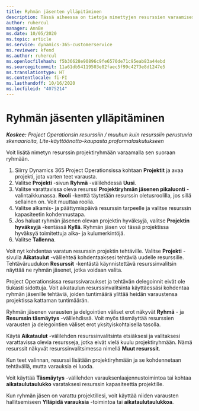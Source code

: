 ```yaml
---
title: Ryhmän jäsenten ylläpitäminen
description: Tässä aiheessa on tietoja nimettyjen resurssien varaamisesta projektiryhmille ja niiden kohdentamisesta tehtäville.
author: ruhercul
manager: AnnBe
ms.date: 10/05/2020
ms.topic: article
ms.service: dynamics-365-customerservice
ms.reviewer: kfend
ms.author: ruhercul
ms.openlocfilehash: f5b36628e90896c9fe6570de71c95eab83a44ebd
ms.sourcegitcommit: 11a61db54119503e82faec5f99c4273e8d1247e5
ms.translationtype: HT
ms.contentlocale: fi-FI
ms.lasthandoff: 10/16/2020
ms.locfileid: "4075214"
---
```

# <a name="maintain-team-members"></a>Ryhmän jäsenten ylläpitäminen

_**Koskee:** Project Operationsin resurssiin / muuhun kuin resurssiin perustuvia skenaarioita, Lite-käyttöönotto-kaupasta proformalaskutukseen_

Voit lisätä nimetyn resurssin projektiryhmään varaamalla sen suoraan ryhmään.

1. Siirry Dynamics 365 Project Operationsissa kohtaan **Projektit** ja avaa projekti, jota varten teet varausta.
2. Valitse **Projekti** -sivun **Ryhmä** -välilehdessä **Uusi**. 
3. Valitse varattavissa oleva resurssi **Projektiryhmän jäsenen pikaluonti** -valintaikkunassa. **Rooli** -kenttä täytetään resurssin oletusroolilla, jos sillä sellainen on. Voit muuttaa roolia. 
4. Valitse alkamis- ja päättymispäivä resurssin tarpeelle ja valitse resurssin kapasiteetin kohdennustapa. 
5. Jos haluat ryhmän jäsenen olevan projektin hyväksyjä, valitse **Projektin hyväksyjä** -kentässä **Kyllä**. Ryhmän jäsen voi tässä projektissa hyväksyä toimitettuja aika- ja kulumerkintöjä. 
6. Valitse **Tallenna**.

Voit nyt kohdentaa varatun resurssin projektin tehtäville. Valitse **Projekti** -sivulla **Aikataulut** -välilehteä kohdentaaksesi tehtäviä uudelle resurssille. Tehtäväruudukon **Resurssit** -kentästä käynnistettävä resurssinvalitsin näyttää ne ryhmän jäsenet, jotka voidaan valita.


Project Operationsissa resurssivaraukset ja tehtävän delegoinnit eivät ole tiukasti sidottuja. Voit aikataulun resurssinvalitsinta käyttäessäsi kohdentaa ryhmän jäsenille tehtäviä, joiden tuntimäärä ylittää heidän varaustensa projektissa kattaman tuntimäärän.

Ryhmän jäsenen varausten ja delgointien väliset erot näkyvät **Ryhmä** - ja **Resurssin täsmäytys** -välilehdissä. Voit myös täsmäyttää resurssien varausten ja delegointien väliset erot yksityiskohtaisella tasolla.

Käytä **Aikataulut** -välilehden resurssinvalitsinta etsiäksesi ja valitaksesi varattavissa olevia resursseja, jotka eivät vielä kuulu projektiryhmään. Nämä resurssit näkyvät resurssinvalitsimessa nimellä **Muut resurssit**.

Kun teet valinnan, resurssi lisätään projektiryhmään ja se kohdennetaan tehtävällä, mutta varauksia ei luoda.

Voit käyttää **Täsmäytys** -välilehden varauksenlaajennustoimintoa tai kohtaa **aikataulutaulukko** varataksesi resurssin kapasiteettia projektille.

Kun ryhmän jäsen on varattu projektillesi, voit käyttää niiden varausten hallitsemiseen **Ylläpidä varauksia** -toimintoa tai **aikataulutaulukkoa**.
